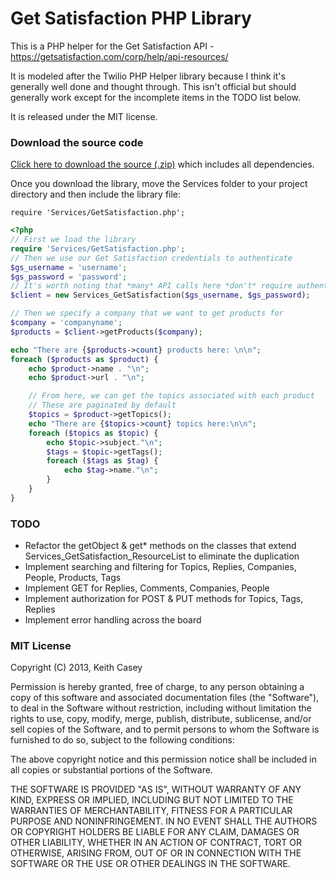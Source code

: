 Get Satisfaction PHP Library
===================

This is a PHP helper for the Get Satisfaction API - https://getsatisfaction.com/corp/help/api-resources/

It is modeled after the Twilio PHP Helper library because I think it's generally well done and thought through. This isn't official but should generally work except for the incomplete items in the TODO list below.

It is released under the MIT license.

### Download the source code

[Click here to download the source
(.zip)](https://github.com/caseysoftware/getsatisfaction-php/zipball/master) which includes all
dependencies.

Once you download the library, move the Services folder to your project
directory and then include the library file:

    require 'Services/GetSatisfaction.php';

```php
<?php
// First we load the library
require 'Services/GetSatisfaction.php';
// Then we use our Get Satisfaction credentials to authenticate
$gs_username = 'username';
$gs_password = 'password';
// It's worth noting that *many* API calls here *don't* require authentication
$client = new Services_GetSatisfaction($gs_username, $gs_password);

// Then we specify a company that we want to get products for
$company = 'companyname';
$products = $client->getProducts($company);

echo "There are {$products->count} products here: \n\n";
foreach ($products as $product) {
    echo $product->name . "\n";
    echo $product->url . "\n";

    // From here, we can get the topics associated with each product
    // These are paginated by default
    $topics = $product->getTopics();
    echo "There are {$topics->count} topics here:\n\n";
    foreach ($topics as $topic) {
        echo $topic->subject."\n";
        $tags = $topic->getTags();
        foreach ($tags as $tag) {
            echo $tag->name."\n";
        }
    }
}
```

### TODO

*  Refactor the getObject & get* methods on the classes that extend Services_GetSatisfaction_ResourceList to eliminate the duplication
*  Implement searching and filtering for Topics, Replies, Companies, People, Products, Tags
*  Implement GET for Replies, Comments, Companies, People
*  Implement authorization for POST & PUT methods for Topics, Tags, Replies
*  Implement error handling across the board

### MIT License

Copyright (C) 2013, Keith Casey <contrib at caseysoftware dot com>

Permission is hereby granted, free of charge, to any person obtaining a copy of
this software and associated documentation files (the "Software"), to deal in
the Software without restriction, including without limitation the rights to
use, copy, modify, merge, publish, distribute, sublicense, and/or sell copies
of the Software, and to permit persons to whom the Software is furnished to do
so, subject to the following conditions:

The above copyright notice and this permission notice shall be included in all
copies or substantial portions of the Software.

THE SOFTWARE IS PROVIDED "AS IS", WITHOUT WARRANTY OF ANY KIND, EXPRESS OR
IMPLIED, INCLUDING BUT NOT LIMITED TO THE WARRANTIES OF MERCHANTABILITY, FITNESS
FOR A PARTICULAR PURPOSE AND NONINFRINGEMENT. IN NO EVENT SHALL THE AUTHORS OR
COPYRIGHT HOLDERS BE LIABLE FOR ANY CLAIM, DAMAGES OR OTHER LIABILITY, WHETHER
IN AN ACTION OF CONTRACT, TORT OR OTHERWISE, ARISING FROM, OUT OF OR IN
CONNECTION WITH THE SOFTWARE OR THE USE OR OTHER DEALINGS IN THE SOFTWARE.